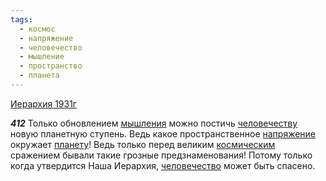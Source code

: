 ```yaml
---
tags:
  - космос
  - напряжение
  - человечество
  - мышление
  - пространство
  - планета
---
```


[Иерархия 1931г](/agni/1931)

___412___
Только обновлением [мышления](/tag/#мышление) можно постичь [человечеству](/tag/#[человечество](/tag/#человечество)) новую планетную ступень. Ведь какое пространственное [напряжение](/tag/#напряжение) окружает [планету](/tag/#планета)! Ведь только перед великим [космическим](/tag/#космос) сражением бывали такие грозные предзнаменования! Потому только когда утвердится Наша Иерархия, [человечество](/tag/#человечество) может быть спасено.   

